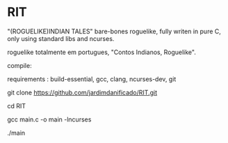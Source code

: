 # RIT
"(ROGUELIKE)INDIAN TALES" bare-bones roguelike, fully writen in pure C, only using standard libs and ncurses.


roguelike totalmente em portugues, "Contos Indianos, Roguelike".


compile: 


requirements : build-essential, gcc, clang, ncurses-dev, git

git clone https://github.com/jardimdanificado/RIT.git

cd RIT

gcc main.c -o main -lncurses

./main
